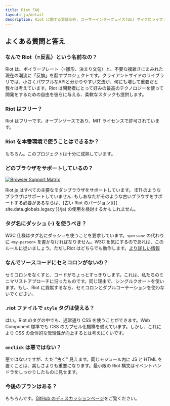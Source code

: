 ```yaml
---
title: Riot FAQ
layout: ja/detail
description: Riot に関する質疑応答, ユーザーインターフェイス(UI) マイクロライブラリ
---
```


## よくある質問と答え

### なんで Riot（=反乱）という名前なの？
Riot は、ボイラープレート（=雛形、決まり文句）と、不要な複雑さにまみれた現在の潮流に「反旗」を翻すプロジェクトです。クライアントサイドのライブラリでは、小さくパワフルなAPIと分かりやすい文法が、何にも増して重要だと我々は考えています。Riot は開発者にとって好みの最高のテクノロジーを使って開発をするための自由を彼らに与える、柔軟なスタックも提供します。

### Riot はフリー？
Riot はフリーです。オープンソースであり、MIT ライセンスで許可されています。

### Riot を本番環境で使うことはできるか？
もちろん。このプロジェクトは十分に成熟しています。

### どのブラウザをサポートしているの？

<a target="_blank" rel="nofollow" href="https://saucelabs.com/u/testsriotjs">
<img src="https://saucelabs.com/browser-matrix/testsriotjs.svg" alt="Browser Support Matrix"/>
</a>

Riot.js はすべての主要なモダンブラウザをサポートしています。
IE11 のようなブラウザはサポートしていません: もしあなたがそのような古いブラウザをサポートする必要があるならば、[古い Riot のバージョン]({{ site.data.globals.legacy }}/ja) の使用を検討するかもしれません。

### タグ名にダッシュ (-) を使うべき？
W3C 仕様はタグ名にダッシュを使うことを要求しています。`<person>` の代わりに `<my-person>` を書かなければなりません。W3C を気にするのであれば、このルールに従いましょう。ただしRiot はどちらでも動作します。[より詳しい情報](https://html.spec.whatwg.org/multipage/custom-elements.html#valid-custom-element-name)

### なんでソースコードにセミコロンがないの？
セミコロンをなくすと、コードがちょっとすっきりします。これは、私たちのミニマリストアプローチに沿ったものです。同じ理由で、シングルクオートを使います。もし、Riot に貢献するなら、セミコロンとダブルコーテーションを使わないでください。

### .riot ファイルで `style` タグは使える？
はい。Riot のタグの中でも、通常通り CSS を使うことができます。Web Component 標準でも CSS のカプセル化機構を備えています。しかし、これにより CSS の全体的な管理性が向上するとは考えにくいです。

### `onclick` は悪ではない？
悪ではないですが、ただ "古く" 見えます。同じモジュール内に JS と HTML を置くことは、美しさよりも重要になります。最小限の Riot 構文はイベントハンドラをしっかりしたものに見せます。

### 今後のプランはある？

もちろんです。[GitHub のディスカッションページ](https://github.com/riot/riot/discussions)をご覧ください。

